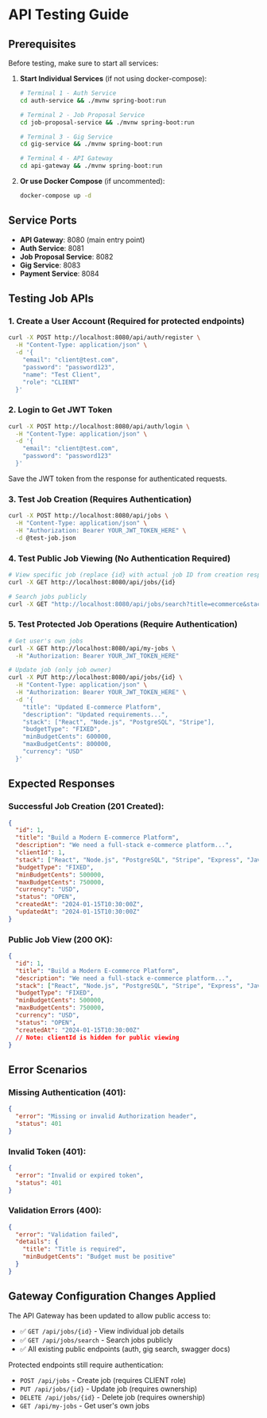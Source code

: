 # API Testing Guide

## Prerequisites
Before testing, make sure to start all services:

1. **Start Individual Services** (if not using docker-compose):
   ```bash
   # Terminal 1 - Auth Service
   cd auth-service && ./mvnw spring-boot:run

   # Terminal 2 - Job Proposal Service  
   cd job-proposal-service && ./mvnw spring-boot:run

   # Terminal 3 - Gig Service
   cd gig-service && ./mvnw spring-boot:run

   # Terminal 4 - API Gateway
   cd api-gateway && ./mvnw spring-boot:run
   ```

2. **Or use Docker Compose** (if uncommented):
   ```bash
   docker-compose up -d
   ```

## Service Ports
- **API Gateway**: 8080 (main entry point)
- **Auth Service**: 8081
- **Job Proposal Service**: 8082  
- **Gig Service**: 8083
- **Payment Service**: 8084

## Testing Job APIs

### 1. Create a User Account (Required for protected endpoints)
```bash
curl -X POST http://localhost:8080/api/auth/register \
  -H "Content-Type: application/json" \
  -d '{
    "email": "client@test.com",
    "password": "password123",
    "name": "Test Client",
    "role": "CLIENT"
  }'
```

### 2. Login to Get JWT Token
```bash
curl -X POST http://localhost:8080/api/auth/login \
  -H "Content-Type: application/json" \
  -d '{
    "email": "client@test.com", 
    "password": "password123"
  }'
```

Save the JWT token from the response for authenticated requests.

### 3. Test Job Creation (Requires Authentication)
```bash
curl -X POST http://localhost:8080/api/jobs \
  -H "Content-Type: application/json" \
  -H "Authorization: Bearer YOUR_JWT_TOKEN_HERE" \
  -d @test-job.json
```

### 4. Test Public Job Viewing (No Authentication Required)
```bash
# View specific job (replace {id} with actual job ID from creation response)
curl -X GET http://localhost:8080/api/jobs/{id}

# Search jobs publicly  
curl -X GET "http://localhost:8080/api/jobs/search?title=ecommerce&stack=React"
```

### 5. Test Protected Job Operations (Require Authentication)
```bash
# Get user's own jobs
curl -X GET http://localhost:8080/api/my-jobs \
  -H "Authorization: Bearer YOUR_JWT_TOKEN_HERE"

# Update job (only job owner)
curl -X PUT http://localhost:8080/api/jobs/{id} \
  -H "Content-Type: application/json" \
  -H "Authorization: Bearer YOUR_JWT_TOKEN_HERE" \
  -d '{
    "title": "Updated E-commerce Platform",
    "description": "Updated requirements...",
    "stack": ["React", "Node.js", "PostgreSQL", "Stripe"],
    "budgetType": "FIXED",
    "minBudgetCents": 600000,
    "maxBudgetCents": 800000,
    "currency": "USD"
  }'
```

## Expected Responses

### Successful Job Creation (201 Created):
```json
{
  "id": 1,
  "title": "Build a Modern E-commerce Platform",
  "description": "We need a full-stack e-commerce platform...",
  "clientId": 1,
  "stack": ["React", "Node.js", "PostgreSQL", "Stripe", "Express", "JavaScript", "HTML", "CSS"],
  "budgetType": "FIXED",
  "minBudgetCents": 500000,
  "maxBudgetCents": 750000,
  "currency": "USD",
  "status": "OPEN",
  "createdAt": "2024-01-15T10:30:00Z",
  "updatedAt": "2024-01-15T10:30:00Z"
}
```

### Public Job View (200 OK):
```json
{
  "id": 1,
  "title": "Build a Modern E-commerce Platform",
  "description": "We need a full-stack e-commerce platform...",
  "stack": ["React", "Node.js", "PostgreSQL", "Stripe", "Express", "JavaScript", "HTML", "CSS"],
  "budgetType": "FIXED",
  "minBudgetCents": 500000,
  "maxBudgetCents": 750000,
  "currency": "USD",
  "status": "OPEN",
  "createdAt": "2024-01-15T10:30:00Z"
  // Note: clientId is hidden for public viewing
}
```

## Error Scenarios

### Missing Authentication (401):
```json
{
  "error": "Missing or invalid Authorization header",
  "status": 401
}
```

### Invalid Token (401):
```json
{
  "error": "Invalid or expired token",
  "status": 401
}
```

### Validation Errors (400):
```json
{
  "error": "Validation failed",
  "details": {
    "title": "Title is required",
    "minBudgetCents": "Budget must be positive"
  }
}
```

## Gateway Configuration Changes Applied

The API Gateway has been updated to allow public access to:
- ✅ `GET /api/jobs/{id}` - View individual job details
- ✅ `GET /api/jobs/search` - Search jobs publicly
- ✅ All existing public endpoints (auth, gig search, swagger docs)

Protected endpoints still require authentication:
- `POST /api/jobs` - Create job (requires CLIENT role)
- `PUT /api/jobs/{id}` - Update job (requires ownership)
- `DELETE /api/jobs/{id}` - Delete job (requires ownership)
- `GET /api/my-jobs` - Get user's own jobs
